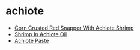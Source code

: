 # achiote

 * [Corn Crusted Red Snapper With Achiote Shrimp](index/c/corn-crusted-red-snapper-with-achiote-shrimp-103882.json)
 * [Shrimp In Achiote Oil](index/s/shrimp-in-achiote-oil-51231640.json)
 * [Achiote Paste](index/a/achiote-paste.json)
